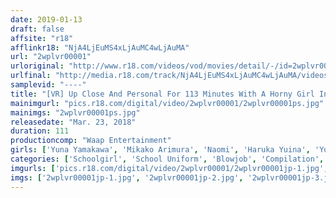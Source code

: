```yaml
---
date: 2019-01-13
draft: false
affsite: "r18"
afflinkr18: "NjA4LjEuMS4xLjAuMC4wLjAuMA"
url: "2wplvr00001"
urloriginal: "http://www.r18.com/videos/vod/movies/detail/-/id=2wplvr00001"
urlfinal: "http://media.r18.com/track/NjA4LjEuMS4xLjAuMC4wLjAuMA/videos/vod/movies/detail/-/id=2wplvr00001"
samplevid: "----"
title: "[VR] Up Close And Personal For 113 Minutes With A Horny Girl In Uniform VR"
mainimgurl: "pics.r18.com/digital/video/2wplvr00001/2wplvr00001ps.jpg"
mainimgs: "2wplvr00001ps.jpg"
releasedate: "Mar. 23, 2018"
duration: 111
productioncomp: "Waap Entertainment"
girls: ['Yuna Yamakawa', 'Mikako Arimura', 'Naomi', 'Haruka Yuina', 'Yua Nanami']
categories: ['Schoolgirl', 'School Uniform', 'Blowjob', 'Compilation', 'VR Exclusive']
imgurls: ['pics.r18.com/digital/video/2wplvr00001/2wplvr00001jp-1.jpg', 'pics.r18.com/digital/video/2wplvr00001/2wplvr00001jp-2.jpg', 'pics.r18.com/digital/video/2wplvr00001/2wplvr00001jp-3.jpg', 'pics.r18.com/digital/video/2wplvr00001/2wplvr00001jp-4.jpg', 'pics.r18.com/digital/video/2wplvr00001/2wplvr00001jp-5.jpg', 'pics.r18.com/digital/video/2wplvr00001/2wplvr00001jp-6.jpg', 'pics.r18.com/digital/video/2wplvr00001/2wplvr00001jp-7.jpg', 'pics.r18.com/digital/video/2wplvr00001/2wplvr00001jp-8.jpg', 'pics.r18.com/digital/video/2wplvr00001/2wplvr00001jp-9.jpg', 'pics.r18.com/digital/video/2wplvr00001/2wplvr00001jp-10.jpg', 'pics.r18.com/digital/video/2wplvr00001/2wplvr00001jp-11.jpg', 'pics.r18.com/digital/video/2wplvr00001/2wplvr00001jp-12.jpg', 'pics.r18.com/digital/video/2wplvr00001/2wplvr00001jp-13.jpg', 'pics.r18.com/digital/video/2wplvr00001/2wplvr00001jp-14.jpg', 'pics.r18.com/digital/video/2wplvr00001/2wplvr00001jp-15.jpg', 'pics.r18.com/digital/video/2wplvr00001/2wplvr00001jp-16.jpg', 'pics.r18.com/digital/video/2wplvr00001/2wplvr00001jp-17.jpg', 'pics.r18.com/digital/video/2wplvr00001/2wplvr00001jp-18.jpg', 'pics.r18.com/digital/video/2wplvr00001/2wplvr00001jp-19.jpg', 'pics.r18.com/digital/video/2wplvr00001/2wplvr00001jp-20.jpg']
imgs: ['2wplvr00001jp-1.jpg', '2wplvr00001jp-2.jpg', '2wplvr00001jp-3.jpg', '2wplvr00001jp-4.jpg', '2wplvr00001jp-5.jpg', '2wplvr00001jp-6.jpg', '2wplvr00001jp-7.jpg', '2wplvr00001jp-8.jpg', '2wplvr00001jp-9.jpg', '2wplvr00001jp-10.jpg', '2wplvr00001jp-11.jpg', '2wplvr00001jp-12.jpg', '2wplvr00001jp-13.jpg', '2wplvr00001jp-14.jpg', '2wplvr00001jp-15.jpg', '2wplvr00001jp-16.jpg', '2wplvr00001jp-17.jpg', '2wplvr00001jp-18.jpg', '2wplvr00001jp-19.jpg', '2wplvr00001jp-20.jpg']
---
```

